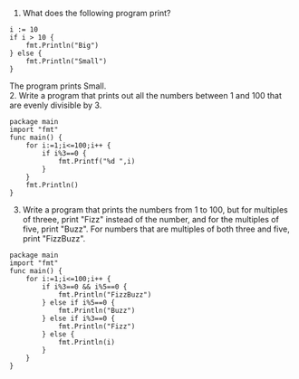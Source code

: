 1. What does the following program print?  
````golang
i := 10
if i > 10 {
    fmt.Println("Big")
} else {
    fmt.Println("Small")
}
````
The program prints Small.  
2. Write a program that prints out all the numbers between 1 and 100 that are evenly divisible by 3.  
````golang
package main
import "fmt"
func main() {
    for i:=1;i<=100;i++ {
        if i%3==0 {
            fmt.Printf("%d ",i)    
        }
    }
    fmt.Println()
}
````
3. Write a program that prints the numbers from 1 to 100, but for multiples of threee, print "Fizz" instead of the number, and for the multiples of five, print "Buzz". For numbers that are multiples of both three and five, print "FizzBuzz".  
````golang
package main
import "fmt"
func main() {
    for i:=1;i<=100;i++ {
        if i%3==0 && i%5==0 {
            fmt.Println("FizzBuzz")    
        } else if i%5==0 {
            fmt.Println("Buzz")
        } else if i%3==0 {
            fmt.Println("Fizz")
        } else {
            fmt.Println(i)
        }
    }
}
````
